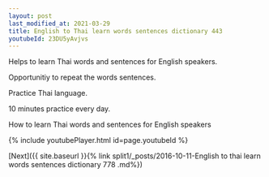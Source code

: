 ```yaml
---
layout: post
last_modified_at: 2021-03-29
title: English to Thai learn words sentences dictionary 443 
youtubeId: 23DU5yAvjvs
---
```

 
 
Helps to learn Thai words and sentences for English speakers.

Opportunitiy to repeat the words sentences. 

Practice Thai language. 
 
10 minutes practice every day. 
 
How to learn Thai words and sentences for English speakers 
 
{% include youtubePlayer.html id=page.youtubeId %}
 
 
[Next]({{ site.baseurl }}{% link  split1/_posts/2016-10-11-English to thai learn words sentences dictionary 778 .md%})
 
